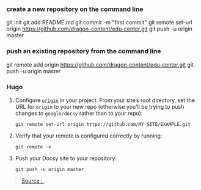 
### create a new repository on the command line
git init
git add README.md
git commit -m "first commit"
git remote set-url origin  https://github.com/dragon-content/edu-center.git
git push -u origin master

### push an existing repository from the command line

git remote add origin https://github.com/dragon-content/edu-center.git
git push -u origin master
### Hugo
1.  Configure  [`origin`](https://help.github.com/en/articles/configuring-a-remote-for-a-fork)  in your project. From your site’s root directory, set the URL for  `origin`  to your new repo (otherwise you’ll be trying to push changes to  `google/docsy`  rather than to your repo):
    
    ```
    git remote set-url origin https://github.com/MY-SITE/EXAMPLE.git
    
    ```
    
2.  Verify that your remote is configured correctly by running:
    
    ```
    git remote -v
    
    ```
    
3.  Push your Docsy site to your repository:
    
    ```
    git push -u origin master
    ```
> [Source : ](https://).
<!--stackedit_data:
eyJoaXN0b3J5IjpbLTMyNjg0NzY1MywtOTY3MDQxODIwLC0xOT
EzNTQzMDg0XX0=
-->